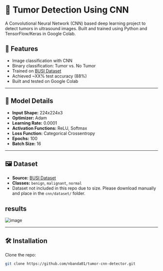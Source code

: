 # 🧠 Tumor Detection Using CNN

A Convolutional Neural Network (CNN) based deep learning project to detect tumors in ultrasound images. Built and trained using Python and TensorFlow/Keras in Google Colab.


## 🚀 Features

- Image classification with CNN
- Binary classification: Tumor vs. No Tumor
- Trained on [BUSI Dataset](https://scholar.cu.edu.eg/?q=afahmy/pages/dataset)
- Achieved ~XX% test accuracy (88%)
- Built and tested on Google Colab

---

## 🧠 Model Details

- **Input Shape:** 224x224x3
- **Optimizer:** Adam
- **Learning Rate:** 0.0001
- **Activation Functions:** ReLU, Softmax
- **Loss Function:** Categorical Crossentropy
- **Epochs:** 100
- **Batch Size:** 16

---

## 🖼️ Dataset

- **Source:** [BUSI Dataset](https://scholar.cu.edu.eg/?q=afahmy/pages/dataset)
- **Classes:** `benign`, `malignant`, `normal`
- Dataset not included in this repo due to size. Please download manually and place in the `cnn/dataset/` folder.
## results 
![image](https://github.com/user-attachments/assets/1765df3c-9bc6-49fe-9e4d-cf42e9612d71)


---

## 🛠️ Installation

Clone the repo:

```bash
git clone https://github.com/nbanda01/tumor-cnn-detector.git

